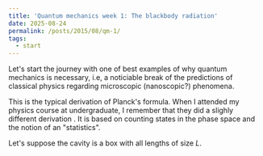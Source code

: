 ```yaml
---
title: 'Quantum mechanics week 1: The blackbody radiation'
date: 2025-08-24
permalink: /posts/2015/08/qm-1/
tags:
  - start
---
```


Let's start the journey with one of best examples of why quantum mechanics is necessary, i.e, a noticiable break of the predictions of classical physics regarding microscopic (nanoscopic?) phenomena.







This is the typical derivation of Planck's formula. When I attended my physics course at undergraduate, I remember that they did a slighly different derivation . It is based on counting states in the phase space and the notion of an "statistics".

Let's suppose the cavity is a box with all lengths of size $L$.
